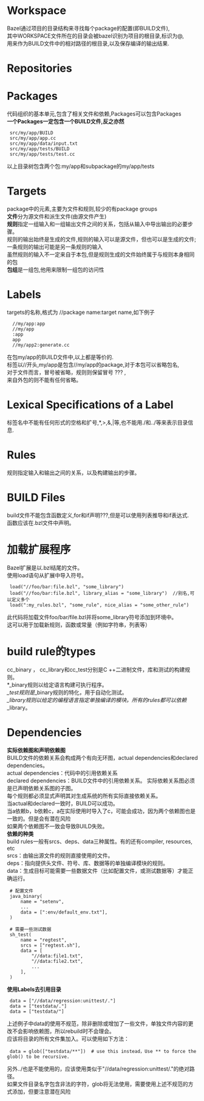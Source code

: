 # Workspace #  
Bazel通过项目的目录结构来寻找每个package的配置(即BUILD文件),  
其中WORKSPACE文件所在的目录会被bazel识别为项目的根目录,标识为@,  
用来作为BUILD文件中的相对路径的根目录,以及保存编译的输出结果.  
# Repositories #  

# Packages #  
代码组织的基本单元,包含了相关文件和依赖,Packages可以包含Packages  
**一个Packages一定包含一个BUILD文件,反之亦然**   

     src/my/app/BUILD
     src/my/app/app.cc
     src/my/app/data/input.txt
     src/my/app/tests/BUILD
     src/my/app/tests/test.cc
 以上目录树包含两个包:my/app和subpackage的my/app/tests  
 
 
# Targets #  
package中的元素,主要为文件和规则,较少的有package groups  
**文件**分为源文件和派生文件(由源文件产生)  
**规则**指定一组输入和一组输出文件之间的关系，包括从输入中导出输出的必要步骤。  
规则的输出始终是生成的文件,规则的输入可以是源文件，但也可以是生成的文件;一条规则的输出可能是另一条规则的输入  
虽然规则的输入不一定来自于本包,但是规则生成的文件始终属于与规则本身相同的包  
**包组**是一组包,他用来限制一组包的访问性  
# Labels #   
targets的名称,格式为 //package name:target name,如下例子  

      //my/app:app
      //my/app
      :app
      app
      //my/app2:generate.cc
在包my/app的BUILD文件中,以上都是等价的.  
标签以//开头,my/app是包含//my/app的package,对于本包可以省略包名,  
对于文件而言，冒号被省略，规则则保留冒号 ??? ,  
来自外包的则不能有任何省略。    
# Lexical Specifications of a Label #   
标签名中不能有任何形式的空格和扩号,\*,>,&,|等,也不能用./和../等来表示目录信息.     
# Rules #
规则指定输入和输出之间的关系，以及构建输出的步骤。  
# BUILD Files #  
build文件不能包含函数定义,for和if声明???,但是可以使用列表推导和if表达式.  
函数应该在.bzl文件中声明。  
# 加载扩展程序 #  
Bazel扩展是以.bzl结尾的文件。  
使用load语句从扩展中导入符号。  

     load("//foo/bar:file.bzl", "some_library")  
     load("//foo/bar:file.bzl", library_alias = "some_library")  //别名,可以定义多个
     load(":my_rules.bzl", "some_rule", nice_alias = "some_other_rule")
此代码将加载文件foo/bar/file.bzl并将some_library符号添加到环境中。   
这可以用于加载新规则，函数或常量（例如字符串，列表等）  
# build rule的types #  
cc_binary ， cc_library和cc_test分别是C ++二进制文件，库和测试的构建规则。  
*_binary规则以给定语言构建可执行程序。  
*_test规则是*_binary规则的特化，用于自动化测试。  
*_library规则以给定的编程语言指定单独编译的模块。所有的rules都可以依赖*_library。  

# Dependencies #  
**实际依赖图和声明依赖图**  
BUILD文件的依赖关系会构成两个有向无环图，actual dependencies和declared dependencies。  
actual dependencies：代码中的引用依赖关系  
declared dependencies：BUILD文件中的引用依赖关系。 
实际依赖关系图必须是已声明依赖关系图的子图。   
每个规则都必须显式声明其对生成系统的所有实际直接依赖关系。   
当actual和declared一致时，BUILD可以成功。  
当a依赖b，b依赖c，a在实际使用时导入了c，可能会成功，因为两个依赖图也是一致的。但是会有潜在风险  
如果两个依赖图不一致会导致BUILD失败。  
**依赖的种类**  
build rules一般有srcs、deps、data三种属性。有的还有compiler, resources, etc  
srcs：由输出源文件的规则直接使用的文件。  
deps：指向提供头文件、符号、库、数据等的单独编译模块的规则。  
data：生成目标可能需要一些数据文件（比如配置文件，或测试数据等）才能正确运行。   

     # 配置文件
     java_binary(
         name = "setenv",
         ...
         data = [":env/default_env.txt"],
     )

     # 需要一些测试数据
     sh_test(
         name = "regtest",
         srcs = ["regtest.sh"],
         data = [
             "//data:file1.txt",
             "//data:file2.txt",
             ...
         ],
     )

**使用Labels去引用目录**   

     data = ["//data/regression:unittest/."]
     data = ["testdata/."]
     data = ["testdata/"]
上述例子中data的使用不规范，除非删除或增加了一些文件，单独文件内容的更改不会影响依赖图，所以rebuild时不会理会。  
应该将目录的所有文件集加入。可以使用如下方法：  
     
     data = glob(["testdata/**"])  # use this instead，Use ** to force the glob() to be recursive.
另外../也是不能使用的，应该使用类似于"//data/regression:unittest/."的绝对路径。  
如果文件目录名字包含非法的字符，glob将无法使用，需要使用上述不规范的方式添加，但要注意潜在风险  

